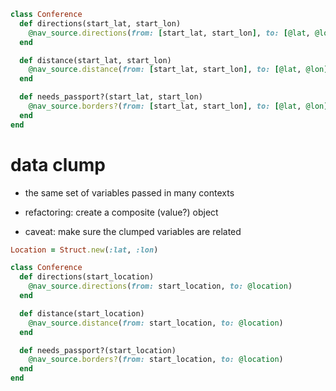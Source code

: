 ```ruby
class Conference
  def directions(start_lat, start_lon)
    @nav_source.directions(from: [start_lat, start_lon], to: [@lat, @lon])
  end

  def distance(start_lat, start_lon)
    @nav_source.distance(from: [start_lat, start_lon], to: [@lat, @lon])
  end

  def needs_passport?(start_lat, start_lon)
    @nav_source.borders?(from: [start_lat, start_lon], to: [@lat, @lon])
  end
end
```


# data clump

* the same set of variables passed in many contexts
<!-- .element: class="fragment" -->

* refactoring: create a composite (value?) object
<!-- .element: class="fragment" -->

* caveat: make sure the clumped variables are related
<!-- .element: class="fragment" -->


```ruby
Location = Struct.new(:lat, :lon)

class Conference
  def directions(start_location)
    @nav_source.directions(from: start_location, to: @location)
  end

  def distance(start_location)
    @nav_source.distance(from: start_location, to: @location)
  end

  def needs_passport?(start_location)
    @nav_source.borders?(from: start_location, to: @location)
  end
end
```
